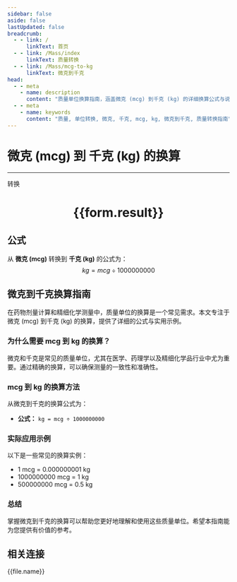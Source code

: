 ```yaml
---
sidebar: false
aside: false
lastUpdated: false
breadcrumb:
  - - link: /
      linkText: 首页
  - - link: /Mass/index
      linkText: 质量转换
  - - link: /Mass/mcg-to-kg
      linkText: 微克到千克
head:
  - - meta
    - name: description
      content: "质量单位换算指南，涵盖微克 (mcg) 到千克 (kg) 的详细换算公式与说明。"
  - - meta
    - name: keywords
      content: "质量, 单位转换, 微克, 千克, mcg, kg, 微克到千克, 质量转换指南"
---
```

# 微克 (mcg) 到 千克 (kg) 的换算
---
<script setup>
import { onMounted, reactive, inject, ref } from 'vue'
import { NButton, NForm, NFormItem, NInput, NInputNumber, NSelect, NCard, useMessage,NGrid ,NGi } from 'naive-ui'
import { defineClientComponent } from 'vitepress'
import { Mass } from '../../files';

const convert = inject('convert')

const form = reactive({
  number: null,
  result: '',
})

const convertHandler = () => {
  if (form.number !== null && !isNaN(form.number)) {
    const convertedValue = parseFloat(form.number) / 1000000000
    form.result = `${form.number}mcg = ${convertedValue.toFixed(9)}kg`
  } else {
    form.result = '请输入有效的数值。'
  }
}
</script>

<n-form size="large" :model="form">
  <n-form-item label="微克 (mcg)">
    <n-input-number v-model:value="form.number" placeholder="输入微克" style="width: 100%" />
  </n-form-item>
  <n-form-item>
    <n-button type="primary" @click="convertHandler" block>转换</n-button>
  </n-form-item>
</n-form>

<n-card  embedded :bordered="false" hoverable>
  <div  style="text-align:center">
    <h1>{{form.result}}</h1>
  </div>
</n-card>

## 公式

从 **微克 (mcg)** 转换到 **千克 (kg)** 的公式为：
$$ kg = mcg \div 1000000000 $$

## 微克到千克换算指南

在药物剂量计算和精细化学测量中，质量单位的换算是一个常见需求。本文专注于微克 (mcg) 到千克 (kg) 的换算，提供了详细的公式与实用示例。

### 为什么需要 mcg 到 kg 的换算？

微克和千克是常见的质量单位，尤其在医学、药理学以及精细化学品行业中尤为重要。通过精确的换算，可以确保测量的一致性和准确性。

### mcg 到 kg 的换算方法

从微克到千克的换算公式为：

- **公式：** `kg = mcg ÷ 1000000000`

### 实际应用示例

以下是一些常见的换算实例：

- 1 mcg = 0.000000001 kg
- 1000000000 mcg = 1 kg
- 500000000 mcg = 0.5 kg

### 总结

掌握微克到千克的换算可以帮助您更好地理解和使用这些质量单位。希望本指南能为您提供有价值的参考。

## 相关连接
<n-grid x-gap="12" :cols="4">
  <n-gi v-for="(file, index) in Mass" :key="index">
    <n-button
      text
      tag="a"
      :href="file.path"
      type="primary"
    >
      {{file.name}}
    </n-button>
  </n-gi>
</n-grid>